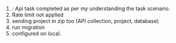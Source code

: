 1) : Api task completed as per my understanding the task scenario.
2) Rate limit not applied
3) sending project in zip too (API collection, project, database)
4) run migration
5) configured on local.
